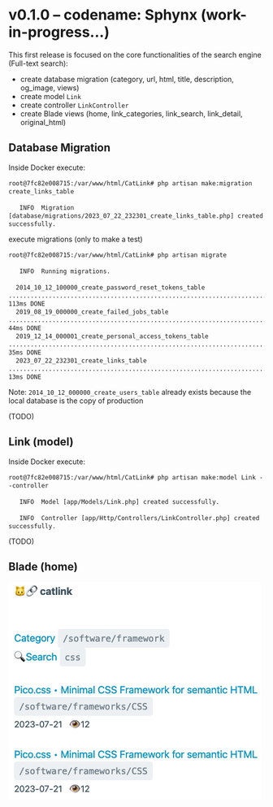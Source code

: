 # v0.1.0 – codename: Sphynx (work-in-progress...)

This first release is focused on the core functionalities of the search engine (Full-text search):

- create database migration (category, url, html, title, description, og_image, views)
- create model `Link`
- create controller `LinkController`
- create Blade views (home, link_categories, link_search, link_detail, original_html) 

## Database Migration

Inside Docker execute:

```
root@7fc82e008715:/var/www/html/CatLink# php artisan make:migration create_links_table

   INFO  Migration [database/migrations/2023_07_22_232301_create_links_table.php] created successfully.
```

execute migrations (only to make a test)

```
root@7fc82e008715:/var/www/html/CatLink# php artisan migrate

   INFO  Running migrations.  

  2014_10_12_100000_create_password_reset_tokens_table ......................................................................... 113ms DONE
  2019_08_19_000000_create_failed_jobs_table .................................................................................... 44ms DONE
  2019_12_14_000001_create_personal_access_tokens_table ......................................................................... 35ms DONE
  2023_07_22_232301_create_links_table .......................................................................................... 13ms DONE
```

Note: `2014_10_12_000000_create_users_table` already exists because the local database is the copy of production

(TODO)

## Link (model)

Inside Docker execute:

```
root@7fc82e008715:/var/www/html/CatLink# php artisan make:model Link --controller

   INFO  Model [app/Models/Link.php] created successfully.  

   INFO  Controller [app/Http/Controllers/LinkController.php] created successfully.
```

(TODO)

## Blade (home)

![home page](../images/home.jpg)
